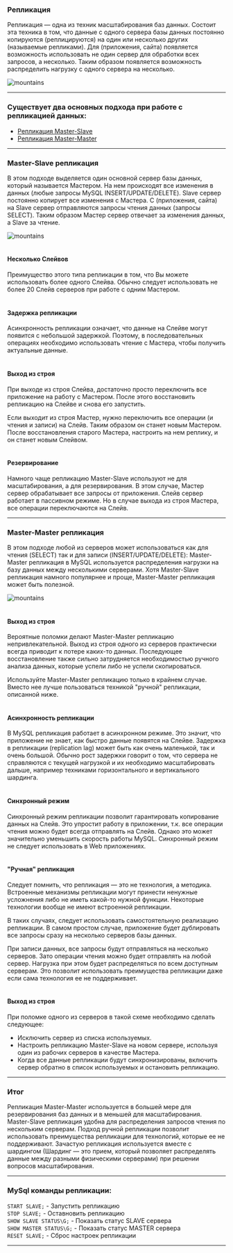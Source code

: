 ### **Репликация**
Репликация — одна из техник масштабирования баз данных. 
Состоит эта техника в том, что данные с одного сервера базы данных постоянно копируются (реплицируются) на один или несколько других (называемые репликами). 
Для (приложения, сайта) появляется возможность использовать не один сервер для обработки всех запросов, а несколько.
Таким образом появляется возможность распределить нагрузку с одного сервера на несколько.

![mountains](img/replication1.png)
***

### **Существует два основных подхода при работе с репликацией данных:**
* [Репликация Master-Slave](https://github.com/arsen-web/docs/blob/master/replication/mysql/master-slave.md "Репликация Master-Slave")
* [Репликация Master-Master](https://github.com/arsen-web/docs/blob/master/replication/mysql/master-master.md "Репликация Master-Master")
***

### **Master-Slave репликация** <br />
В этом подходе выделяется один основной сервер базы данных, который называется Мастером.
На нем происходят все изменения в данных (любые запросы MySQL INSERT/UPDATE/DELETE).
Slave сервер постоянно копирует все изменения с Мастера.
С (приложения, сайта) на Slave сервер отправляются запросы чтения данных (запросы SELECT). 
Таким образом Мастер сервер отвечает за изменения данных, а Slave за чтение.

![mountains](img/replication2.png)
<br /><br />
#### Несколько Слейвов
Преимущество этого типа репликации в том, что Вы можете использовать более одного Слейва. 
Обычно следует использовать не более 20 Слейв серверов при работе с одним Мастером.
<br /><br />
#### Задержка репликации
Асинхронность репликации означает, что данные на Слейве могут появится с небольшой задержкой. 
Поэтому, в последовательных операциях необходимо использовать чтение с Мастера, чтобы получить актуальные данные.
<br /><br />
#### Выход из строя
При выходе из строя Слейва, достаточно просто переключить все приложение на работу с Мастером. 
После этого восстановить репликацию на Слейве и снова его запустить.

Если выходит из строя Мастер, нужно переключить все операции (и чтения и записи) на Слейв.
Таким образом он станет новым Мастером. После восстановления старого Мастера, настроить на нем реплику, и он станет новым Слейвом.
<br /><br />
#### Резервирование
Намного чаще репликацию Master-Slave используют не для масштабирования, а для резервирования.
В этом случае, Мастер сервер обрабатывает все запросы от приложения.
Слейв сервер работает в пассивном режиме.
Но в случае выхода из строя Мастера, все операции переключаются на Слейв.
***


### **Master-Master репликация** <br />
В этом подходе любой из серверов может использоваться как для чтения (SELECT) так и для записи (INSERT/UPDATE/DELETE):
Master-Master репликация в MySQL используется распределения нагрузки на базу данных между несколькими серверами.
Хотя Master-Slave репликация намного популярнее и проще, Master-Master репликация может быть полезной.

![mountains](img/replication5.png)
<br /><br />
#### Выход из строя
Вероятные поломки делают Master-Master репликацию непривлекательной.
Выход из строя одного из серверов практически всегда приводит к потере каких-то данных.
Последующее восстановление также сильно затрудняется необходимостью ручного анализа данных, которые успели либо не успели скопироваться.

Используйте Master-Master репликацию только в крайнем случае.
Вместо нее лучше пользоваться техникой "ручной" репликации, описанной ниже.
<br /><br />
#### Асинхронность репликации
В MySQL репликация работает в асинхронном режиме. 
Это значит, что приложение не знает, как быстро данные появятся на Слейве.
Задержка в репликации (replication lag) может быть как очень маленькой, так и очень большой.
Обычно рост задержки говорит о том, что сервера не справляются с текущей нагрузкой и их необходимо масштабировать дальше, например техниками горизонтального и вертикального шардинга.
<br /><br />
#### Синхронный режим
Синхронный режим репликации позволит гарантировать копирование данных на Слейв.
Это упростит работу в приложении, т.к. все операции чтения можно будет всегда отправлять на Слейв.
Однако это может значительно уменьшить скорость работы MySQL.
Синхронный режим не следует использовать в Web приложениях.
<br /><br />
#### "Ручная" репликация
Следует помнить, что репликация — это не технология, а методика. Встроенные механизмы репликации могут принести ненужные усложнения либо не иметь какой-то нужной функции. Некоторые технологии вообще не имеют встроенной репликации.

В таких случаях, следует использовать самостоятельную реализацию репликации.
В самом простом случае, приложение будет дублировать все запросы сразу на несколько серверов базы данных.

При записи данных, все запросы будут отправляться на несколько серверов.
Зато операции чтения можно будет отправлять на любой сервер.
Нагрузка при этом будет распределяться по всем доступным серверам.
Это позволит использовать преимущества репликации даже если сама технология ее не поддерживает.
<br /><br />
#### Выход из строя
При поломке одного из серверов в такой схеме необходимо сделать следующее:
* Исключить сервер из списка используемых.
* Настроить репликацию Master-Slave на новом сервере, используя один из рабочих серверов в качестве Мастера.
* Когда все данные репликации будут синхронизированы, включить сервер обратно в список используемых и остановить репликацию.
***

### **Итог** <br />
Репликация Master-Master используется в большей мере для резервирования баз данных и в меньшей для масштабирования.
Master-Slave репликация удобна для распределения запросов чтения по нескольким серверам.
Подход ручной репликации позволит использовать преимущества репликации для технологий, которые ее не поддерживают.
Зачастую репликация используется вместе с шардингом (Шардинг — это прием, который позволяет распределять данные между разными физическими серверами) при решении вопросов масштабирования.
 ***
 
### **MySql команды репликации:** <br />
`START SLAVE;` - Запустить репликацию <br />
`STOP SLAVE;` - Оставновить репликацию <br />
`SHOW SLAVE STATUS\G;` - Показать статус SLAVE сервера <br />
`SHOW MASTER STATUS\G;` - Показать статус MASTER сервера<br />
`RESET SLAVE;` - Сброс настроек репликации <br />
***
